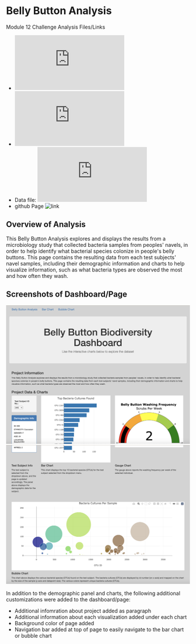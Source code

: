 # Belly Button Analysis
Module 12 Challenge Analysis Files/Links
- ![index.html](https://github.com/aseo67/Belly-Button-Analysis/blob/main/index.html)
- ![charts.js](https://github.com/aseo67/Belly-Button-Analysis/blob/main/js/charts.js)
- Data file: ![samples.json](https://github.com/aseo67/Belly-Button-Analysis/blob/main/samples.json)
- github Page ![link](https://aseo67.github.io/Belly-Button-Analysis/)

## Overview of Analysis
This Belly Button Analysis explores and displays the results from a microbiology study that collected bacteria samples from peoples' navels, in order to help identify what bacterial species colonize in people's belly buttons. This page contains the resulting data from each test subjects' navel samples, including their demographic information and charts to help visualize information, such as what bacteria types are observed the most and how often they wash.

## Screenshots of Dashboard/Page
![Screenshot](https://github.com/aseo67/Belly-Button-Analysis/blob/main/Screenshot_Customized_Top.png)
![Screenshot](https://github.com/aseo67/Belly-Button-Analysis/blob/main/Screenshot_Customized_Bot.png)

In addition to the demographic panel and charts, the following additional customizations were added to the dashboard/page:
- Additional infomration about project added as paragraph
- Additional information about each visualization added under each chart
- Background color of page added
- Navigation bar added at top of page to easily navigate to the bar chart or bubble chart

